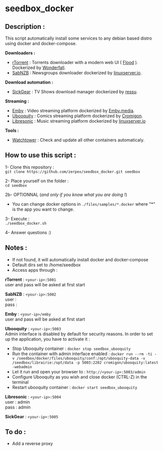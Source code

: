 # seedbox_docker

## Description :
This script automatically install some services to any debian based distro using docker and docker-compose.

**Downloaders :**
- [rTorrent](https://github.com/rakshasa/rtorrent) : Torrents downloader with a modern web UI ( [Flood](https://github.com/jfurrow/flood) ). Dockerized by [Wonderfall](https://github.com/Wonderfall/dockerfiles/tree/master/rtorrent-flood).
- [SabNZB](https://sabnzbd.org/) : Newsgroups downloader dockerized by [linuxserver.io](https://github.com/linuxserver/docker-sabnzbd).

**Download automation :**
- [SickGear](https://github.com/SickGear/SickGear) : TV Shows download manager dockerized by [ressu](https://github.com/SickGear/SickGear.Docker).

**Streaming :**
- [Emby](https://emby.media/) : Video streaming platform dockerized by [Emby.media](https://hub.docker.com/r/emby/embyserver/).
- [Ubooquity](https://vaemendis.net/ubooquity/) : Comics streaming platform dockerized by [Cromigon](https://github.com/cromigon/ubooquity-docker).
- [Libresonic](https://github.com/Libresonic/libresonic) : Music streaming platform dockerized by [linuxserver.io](https://github.com/linuxserver/docker-libresonic)

**Tools :**
- [Watchtower](https://github.com/v2tec/watchtower) : Check and update all other containers automaticaly.

## How to use this script :
1- Clone this repository :  
`git clone https://github.com/zerpex/seedbox_docker.git seedbox`

2- Place yourself on the folder :  
`cd seedbox`

2b- OPTIONNAL (_and only if you know what you are doing !_)  
- You can change docker options in `./files/samples/*.docker` where "*" is the app you want to change.

3- Execute :  
`./seedbox_docker.sh`

4- Answer questions :)

## Notes :
- If not found, it will automatically install docker and docker-compose
- Default dirs set to /home/seedbox
- Access apps through :

**rTorrent** : `<your-ip>:5001`  
 user and pass will be asked at first start

**SabNZB** : `<your-ip>:5002`  
 user :  
 pass :

**Emby** : `<your-ip>/emby`  
 user and pass will be asked at first start

**Ubooquity** : `<your-ip>:5003`  
 Admin interface is disabled by default for security reasons. In order to set up the application, you have to activate it :
  - Stop Ubooquity container :
`docker stop seedbox_ubooquity`
  - Run the container with admin interface enabled :
`docker run --rm -ti -v /seedbox/docker/files/ubooquity/conf:/opt/ubooquity-data -v /seedbox/librairie:/opt/data -p 5003:2202 cromigon/ubooquity:latest -webadmin`
  - Let it run and open your browser to : `http://<your-ip>:5003/admin`
  - Configure Ubooquity as you wish and close docker (CTRL-Z) in the terminal
  - Restart ubooquity container :
`docker start seedbox_ubooquity`

**Libresonic** : `<your-ip>:5004`  
 user : admin  
 pass : admin

**SickGear** : `<your-ip>:5005`

## To do :
- Add a reverse proxy
